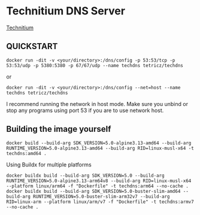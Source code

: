 # Technitium DNS Server
[Technitium](https://technitium.com/dns/)
## QUICKSTART
```
docker run -dit -v <your/directory>:/dns/config -p 53:53/tcp -p 53:53/udp -p 5380:5380 -p 67/67/udp --name techdns tetricz/techdns
```
or
```
docker run -dit -v <your/directory>:/dns/config --net=host --name techdns tetricz/techdns
```
I recommend running the network in host mode. Make sure you unbind or stop any programs using port 53 if you are to use network host.
## Building the image yourself
```
docker build --build-arg SDK_VERSION=5.0-alpine3.13-amd64 --build-arg RUNTIME_VERSION=5.0-alpine3.13-amd64 --build-arg RID=linux-musl-x64 -t techdns:amd64 .
```
Using Buildx for multiple platforms
```
docker buildx build --build-arg SDK_VERSION=5.0 --build-arg RUNTIME_VERSION=5.0-alpine3.13-arm64v8 --build-arg RID=linux-musl-x64 --platform linux/arm64 -f "Dockerfile" -t techdns:arm64 --no-cache .
docker buildx build --build-arg SDK_VERSION=5.0-buster-slim-amd64 --build-arg RUNTIME_VERSION=5.0-buster-slim-arm32v7 --build-arg RID=linux-arm --platform linux/arm/v7 -f "Dockerfile" -t techdns:armv7 --no-cache .
```
